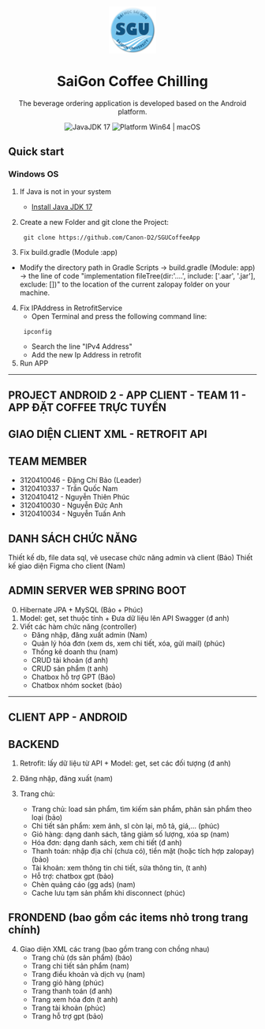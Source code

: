 <p align="center">
  <img width="96" align="center" src="app/src/main/res/drawable/icon_app.png" alt="logo">
</p>
  <h1 align="center">
  SaiGon Coffee Chilling
</h1>
<p align="center">
  The beverage ordering application is developed based on the Android platform.
</p>

<p align="center">

  <a style="text-decoration:none">
    <img src="https://img.shields.io/badge/JavaJDK-17-blue.svg?color=00B16A" alt="JavaJDK 17"/>
  </a>

  <a style="text-decoration:none">
    <img src="https://img.shields.io/badge/Platform-Win64%20|%20macOS-blue?color=00B16A" alt="Platform Win64 | macOS"/>
  </a>
</p>

## Quick start
### Windows OS
1. If Java is not in your system
   - [Install Java JDK 17](https://www.oracle.com/java/technologies/downloads/#java17)

2. Create a new Folder and git clone the Project:
   ```shell
    git clone https://github.com/Canon-D2/SGUCoffeeApp
    ```
3. Fix build.gradle (Module :app)
  - Modify the directory path in Gradle Scripts -> build.gradle (Module: app) -> the line of code "implementation fileTree(dir:'....', include: ['.aar', '.jar'], exclude: [])" to the location of the current zalopay folder on your machine.

4. Fix IPAddress in RetrofitService
   - Open Terminal and press the following command line:
   ```shell
    ipconfig
    ```
   - Search the line "IPv4 Address"
   - Add the new Ip Address in retrofit
5. Run APP
   
--------------------------

## PROJECT ANDROID 2 - APP CLIENT - TEAM 11 - APP ĐẶT COFFEE TRỰC TUYẾN

## GIAO DIỆN CLIENT XML - RETROFIT API

## TEAM MEMBER

+ 3120410046 - Đặng Chí Bảo (Leader)
+ 3120410337 - Trần Quốc Nam
+ 3120410412 - Nguyễn Thiên Phúc
+ 3120410030 - Nguyễn Đức Anh
+ 3120410034 - Nguyễn Tuấn Anh

## DANH SÁCH CHỨC NĂNG

Thiết kế db, file data sql, vẽ usecase chức năng admin và client (Bảo)
Thiết kế giao diện Figma cho client (Nam) 

## ADMIN SERVER WEB SPRING BOOT

0. Hibernate JPA + MySQL (Bảo + Phúc)
1. Model: get, set thuộc tính + Đưa dữ liệu lên API Swagger (đ anh)
2. Viết các hàm chức năng (controller)
	+ Đăng nhập, đăng xuất admin (Nam)
	+ Quản lý hóa đơn (xem ds, xem chi tiết, xóa, gửi mail) (phúc) 
	+ Thống kê doanh thu (nam)
	+ CRUD tài khoản (đ anh) 
	+ CRUD sản phẩm (t anh) 
	+ Chatbox hỗ trợ GPT (Bảo)
	+ Chatbox nhóm socket (bảo)

-----------------------------------------------------------------------------------------------

## CLIENT APP - ANDROID 

## BACKEND
1. Retrofit: lấy dữ liệu từ API + Model: get, set các đối tượng (đ anh)
2. Đăng nhập, đăng xuất (nam)
3. Trang chủ:

	+ Trang chủ: load sản phẩm, tìm kiếm sản phẩm, phân sản phẩm theo loại (bảo)
	+ Chi tiết sản phẩm: xem ảnh, sl còn lại, mô tả, giá,... (phúc)
	+ Giỏ hàng: dạng danh sách, tăng giảm số lượng, xóa sp (nam)
	+ Hóa đơn: dạng danh sách, xem chi tiết (đ anh)
	+ Thanh toán: nhập địa chỉ (chưa có), tiền mặt (hoặc tích hợp zalopay) (bảo)
	+ Tài khoản: xem thông tin chi tiết, sửa thông tin, (t anh)
	+ Hỗ trợ: chatbox gpt (bảo)
	+ Chèn quảng cáo (gg ads) (nam)
	+ Cache lưu tạm sản phẩm khi disconnect (phúc)


## FRONDEND (bao gồm các items nhỏ trong trang chính) 

4. Giao diện XML các trang (bao gồm trang con chồng nhau)
	+ Trang chủ (ds sản phẩm) (bảo)
	+ Trang chi tiết sản phẩm (nam)
  	+ Trang điều khoản và dịch vụ (nam)
	+ Trang giỏ hàng (phúc)
	+ Trang thanh toán (đ anh)
	+ Trang xem hóa đơn (t anh)
	+ Trang tài khoản (phúc)
	+ Trang hỗ trợ gpt (bảo)


